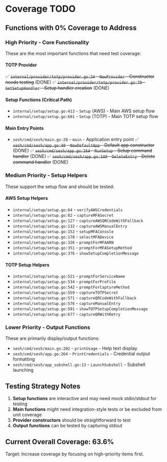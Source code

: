# Coverage TODO

## Functions with 0% Coverage to Address

### High Priority - Core Functionality
These are the most important functions that need test coverage:

#### TOTP Provider
✅ ~~`internal/provider/totp/provider.go:34` - `NewProvider` - Constructor needs testing~~ (DONE)
✅ ~~`internal/provider/totp/provider.go:70` - `GetSetupHandler` - Setup handler creation~~ (DONE)

#### Setup Functions (Critical Path)
- `internal/setup/setup.go:413` - `Setup` (AWS) - Main AWS setup flow
- `internal/setup/setup.go:601` - `Setup` (TOTP) - Main TOTP setup flow

#### Main Entry Points
- `sesh/cmd/sesh/main.go:20` - `main` - Application entry point
✅ ~~`sesh/cmd/sesh/app.go:48` - `NewDefaultApp` - Default app constructor~~ (DONE)
✅ ~~`sesh/cmd/sesh/app.go:164` - `RunSetup` - Setup command handler~~ (DONE)
✅ ~~`sesh/cmd/sesh/app.go:149` - `DeleteEntry` - Delete command handler~~ (DONE)

### Medium Priority - Setup Helpers
These support the setup flow and should be tested:

#### AWS Setup Helpers
- `internal/setup/setup.go:64` - `verifyAWSCredentials`
- `internal/setup/setup.go:82` - `captureMFASecret`
- `internal/setup/setup.go:127` - `captureAWSQRCodeWithFallback`
- `internal/setup/setup.go:132` - `captureAWSManualEntry`
- `internal/setup/setup.go:152` - `setupMFAConsole`
- `internal/setup/setup.go:178` - `selectMFADevice`
- `internal/setup/setup.go:326` - `promptForMFAARN`
- `internal/setup/setup.go:351` - `promptForMFASetupMethod`
- `internal/setup/setup.go:376` - `showSetupCompletionMessage`

#### TOTP Setup Helpers
- `internal/setup/setup.go:521` - `promptForServiceName`
- `internal/setup/setup.go:534` - `promptForProfile`
- `internal/setup/setup.go:542` - `promptForCaptureMethod`
- `internal/setup/setup.go:559` - `captureTOTPSecret`
- `internal/setup/setup.go:571` - `captureQRCodeWithFallback`
- `internal/setup/setup.go:576` - `captureManualEntry`
- `internal/setup/setup.go:591` - `showTOTPSetupCompletionMessage`
- `internal/setup/setup.go:677` - `captureQRWithRetry`

### Lower Priority - Output Functions
These are primarily display/output functions:

- `sesh/cmd/sesh/main.go:202` - `printUsage` - Help text display
- `sesh/cmd/sesh/app.go:264` - `PrintCredentials` - Credential output formatting
- `sesh/cmd/sesh/app_subshell.go:13` - `LaunchSubshell` - Subshell launching

## Testing Strategy Notes

1. **Setup functions** are interactive and may need mock stdin/stdout for testing
2. **Main functions** might need integration-style tests or be excluded from unit coverage
3. **Provider constructors** should be straightforward to test
4. **Output functions** can be tested by capturing stdout

## Current Overall Coverage: 63.6%

Target: Increase coverage by focusing on high-priority items first.